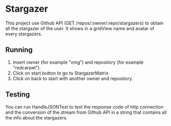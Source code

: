 # Stargazer #
This project use Github API (GET /repos/:owner/:repo/stargazers)
to obtain all the stargazer of the user. It shows in a gridView name and
avatar of every stargazers.

## Running ##
1. Insert owner (for example "vmg") and repository (for example "redcarpet").
2. Click on start button to go to StargazerMatrix.
3. Click on back to start with another owner and repository.

## Testing ##
You can run HandleJSONTest to test the response code of http connection and 
the conversion of the stream from Github API in a string that contains all the info about 
the stargazers. 
